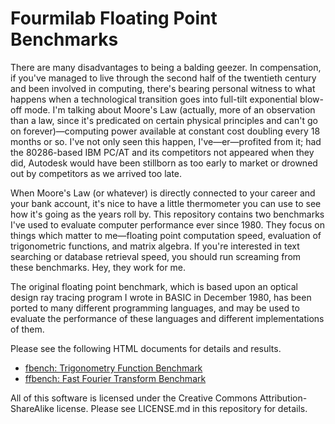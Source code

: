# Fourmilab Floating Point Benchmarks

There are many disadvantages to being a balding geezer. In 
compensation, if you've managed to live through the second half of the 
twentieth century and been involved in computing, there's bearing 
personal witness to what happens when a technological transition goes 
into full-tilt exponential blow-off mode.  I'm talking about Moore's 
Law (actually, more of an observation than a law, since it's predicated 
on certain physical principles and can't go on forever)—computing power 
available at constant cost doubling every 18 months or so.  I've not 
only seen this happen,  I've—er—profited from it; had the 80286-based 
IBM PC/AT and its competitors not appeared when they did, Autodesk 
would have been stillborn as too early to market or drowned out by 
competitors as we arrived too late.

When Moore's Law (or whatever) is directly connected to your career and 
your bank account, it's nice to have a little thermometer you can use 
to see how it's going as the years roll by.  This repository contains 
two benchmarks I've used to evaluate computer performance ever
since 1980.  They focus on things which matter to me—floating point 
computation speed, evaluation of trigonometric functions, and matrix 
algebra.  If you're interested in text searching or database retrieval 
speed, you should run screaming from these benchmarks.  Hey, they work 
for me.

The original floating point benchmark, which is based upon an optical 
design ray tracing program I wrote in BASIC in December 1980, has been 
ported to many different programming languages, and may be used to 
evaluate the performance of these languages and different 
implementations of them.

Please see the following HTML documents for details and results.

* [fbench: Trigonometry Function Benchmark](Web_pages/fbench.html)
* [ffbench: Fast Fourier Transform Benchmark](Web_pages/ffbench.html)

All of this software is licensed under the Creative Commons 
Attribution-ShareAlike license.  Please see LICENSE.md in this 
repository for details.
